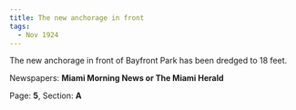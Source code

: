 ```yaml
---  
title: The new anchorage in front  
tags:  
  - Nov 1924  
---  
```

  
The new anchorage in front of Bayfront Park has been dredged to 18 feet.  
  
Newspapers: **Miami Morning News or The Miami Herald**  
  
Page: **5**, Section: **A** 
